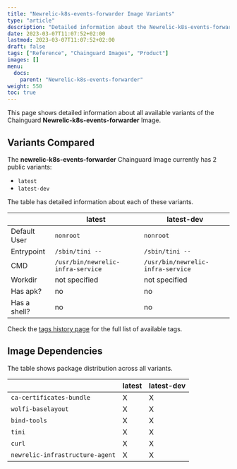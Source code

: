 ```yaml
---
title: "Newrelic-k8s-events-forwarder Image Variants"
type: "article"
description: "Detailed information about the Newrelic-k8s-events-forwarderChainguard Image variants"
date: 2023-03-07T11:07:52+02:00
lastmod: 2023-03-07T11:07:52+02:00
draft: false
tags: ["Reference", "Chainguard Images", "Product"]
images: []
menu:
  docs:
    parent: "Newrelic-k8s-events-forwarder"
weight: 550
toc: true
---
```


This page shows detailed information about all available variants of the Chainguard **Newrelic-k8s-events-forwarder** Image.

## Variants Compared
The **newrelic-k8s-events-forwarder** Chainguard Image currently has 2 public variants: 

- `latest`
- `latest-dev`

The table has detailed information about each of these variants.

|              | latest                            | latest-dev                        |
|--------------|-----------------------------------|-----------------------------------|
| Default User | `nonroot`                         | `nonroot`                         |
| Entrypoint   | `/sbin/tini --`                   | `/sbin/tini --`                   |
| CMD          | `/usr/bin/newrelic-infra-service` | `/usr/bin/newrelic-infra-service` |
| Workdir      | not specified                     | not specified                     |
| Has apk?     | no                                | no                                |
| Has a shell? | no                                | no                                |

Check the [tags history page](/chainguard/chainguard-images/reference/newrelic-k8s-events-forwarder/tags_history/) for the full list of available tags.
## Image Dependencies
The table shows package distribution across all variants.

|                                 | latest | latest-dev |
|---------------------------------|--------|------------|
| `ca-certificates-bundle`        | X      | X          |
| `wolfi-baselayout`              | X      | X          |
| `bind-tools`                    | X      | X          |
| `tini`                          | X      | X          |
| `curl`                          | X      | X          |
| `newrelic-infrastructure-agent` | X      | X          |
